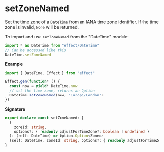 # setZoneNamed

Set the time zone of a `DateTime` from an IANA time zone identifier. If the
time zone is invalid, `None` will be returned.

To import and use `setZoneNamed` from the "DateTime" module:

```ts
import * as DateTime from "effect/DateTime"
// Can be accessed like this
DateTime.setZoneNamed
```

**Example**

```ts
import { DateTime, Effect } from "effect"

Effect.gen(function* () {
  const now = yield* DateTime.now
  // set the time zone, returns an Option
  DateTime.setZoneNamed(now, "Europe/London")
})
```

**Signature**

```ts
export declare const setZoneNamed: {
  (
    zoneId: string,
    options?: { readonly adjustForTimeZone?: boolean | undefined }
  ): (self: DateTime) => Option.Option<Zoned>
  (self: DateTime, zoneId: string, options?: { readonly adjustForTimeZone?: boolean | undefined }): Option.Option<Zoned>
}
```
